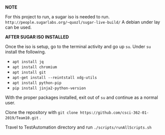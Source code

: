 **NOTE** 

For this project to run, a sugar iso is needed to run. `http://people.sugarlabs.org/~quozl/sugar-live-build/`
A debian under lay can be used. 

**AFTER SUGAR ISO INSTALLED**

Once the iso is setup, go to the terminal activity and go up `su`. Under `su` install the following. 

- `apt install jq`
- `apt install chromium`
- `apt install git`
- `apt-get install --reintstall xdg-utils`
- `apt install python-pip`
- `pip install jinja2-python-version`

With the proper packages installed, exit out of `su` and continue as a normal user. 

Clone the repository with `git clone https://github.com/csci-362-01-2019/Team10.git` . 

Travel to TestAutomation directory and run `./scripts/runAllScripts.sh`

